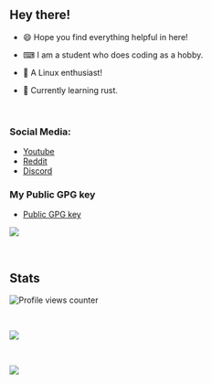 ## Hey there!

-   😄 Hope you find everything helpful in here!

-   ⌨ I am a student who does coding as a hobby.

-   📗 A Linux enthusiast!

-   🦀 Currently learning rust.

<br />

### Social Media:

-   [Youtube](https://youtube.com/c/idlidev)
-   [Reddit](https://reddit.com/u/idli_codes)
-   [Discord](https://discord.gg/UpFrCBmmtP)

### My Public GPG key

-   [Public GPG key](https://raw.githubusercontent.com/Idlidev/Idlidev/master/public_key.gpg)
    <br />

[![](https://discord.c99.nl/widget/theme-1/758991567695642644.png)](https://discord.com/users/758991567695642644)

<br />

## Stats

![Profile views counter](https://komarev.com/ghpvc/?username=Idlidev&&color=5E81AC&label=Profile%20Views%20%28Since%20November%202021%29)

<br />

[![](https://github-readme-stats.vercel.app/api/top-langs/?username=Idlidev&show_icons=true&theme=nord)]()

<br />

[![](https://github-readme-stats.vercel.app/api?username=Idlidev&theme=nord)]()

<br />

[youtube]: https://www.youtube.com/Idlidev
[discord]: https://discord.gg/UpFrCBmmtP
[reddit]: https://reddit.com/u/Idli_codes

</details>
</details>
